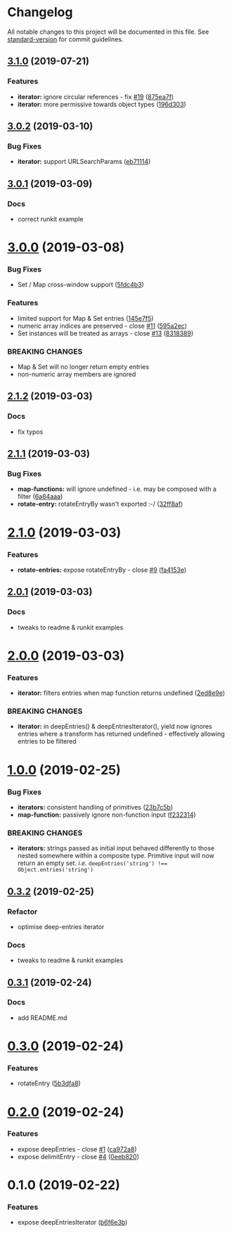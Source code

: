 # Changelog

All notable changes to this project will be documented in this file. See [standard-version](https://github.com/conventional-changelog/standard-version) for commit guidelines.

## [3.1.0](https://github.com/mylesj/deep-entries/compare/v3.0.2...v3.1.0) (2019-07-21)

### Features

-   **iterator:** ignore circular references - fix [#19](https://github.com/mylesj/deep-entries/issues/19) ([875ea7f](https://github.com/mylesj/deep-entries/commit/875ea7f))
-   **iterator:** more permissive towards object types ([196d303](https://github.com/mylesj/deep-entries/commit/196d303))

## [3.0.2](https://github.com/mylesj/deep-entries/compare/v3.0.1...v3.0.2) (2019-03-10)

### Bug Fixes

-   **iterator:** support URLSearchParams ([eb71114](https://github.com/mylesj/deep-entries/commit/eb71114))

## [3.0.1](https://github.com/mylesj/deep-entries/compare/v3.0.0...v3.0.1) (2019-03-09)

### Docs

-   correct runkit example

# [3.0.0](https://github.com/mylesj/deep-entries/compare/v2.1.2...v3.0.0) (2019-03-08)

### Bug Fixes

-   Set / Map cross-window support ([5fdc4b3](https://github.com/mylesj/deep-entries/commit/5fdc4b3))

### Features

-   limited support for Map & Set entries ([145e7f5](https://github.com/mylesj/deep-entries/commit/145e7f5))
-   numeric array indices are preserved - close [#11](https://github.com/mylesj/deep-entries/issues/11) ([595a2ec](https://github.com/mylesj/deep-entries/commit/595a2ec))
-   Set instances will be treated as arrays - close [#13](https://github.com/mylesj/deep-entries/issues/13) ([8318389](https://github.com/mylesj/deep-entries/commit/8318389))

### BREAKING CHANGES

-   Map & Set will no longer return empty entries
-   non-numeric array members are ignored

## [2.1.2](https://github.com/mylesj/deep-entries/compare/v2.1.1...v2.1.2) (2019-03-03)

### Docs

-   fix typos

## [2.1.1](https://github.com/mylesj/deep-entries/compare/v2.1.0...v2.1.1) (2019-03-03)

### Bug Fixes

-   **map-functions:** will ignore undefined - i.e. may be composed with a filter ([6a84aaa](https://github.com/mylesj/deep-entries/commit/6a84aaa))
-   **rotate-entry:** rotateEntryBy wasn't exported :-/ ([32ff8af](https://github.com/mylesj/deep-entries/commit/32ff8af))

# [2.1.0](https://github.com/mylesj/deep-entries/compare/v2.0.1...v2.1.0) (2019-03-03)

### Features

-   **rotate-entries:** expose rotateEntryBy - close [#9](https://github.com/mylesj/deep-entries/issues/9) ([fa4153e](https://github.com/mylesj/deep-entries/commit/fa4153e))

## [2.0.1](https://github.com/mylesj/deep-entries/compare/v2.0.0...v2.0.1) (2019-03-03)

### Docs

-   tweaks to readme & runkit examples

# [2.0.0](https://github.com/mylesj/deep-entries/compare/v1.0.0...v2.0.0) (2019-03-03)

### Features

-   **iterator:** filters entries when map function returns undefined ([2ed8e9e](https://github.com/mylesj/deep-entries/commit/2ed8e9e))

### BREAKING CHANGES

-   **iterator:** in deepEntries() & deepEntriesIterator(), yield now ignores entries where a transform has returned undefined - effectively allowing entries to be filtered

# [1.0.0](https://github.com/mylesj/deep-entries/compare/v0.3.2...v1.0.0) (2019-02-25)

### Bug Fixes

-   **iterators:** consistent handling of primitives ([23b7c5b](https://github.com/mylesj/deep-entries/commit/23b7c5b))
-   **map-function:** passively ignore non-function input ([f232314](https://github.com/mylesj/deep-entries/commit/f232314))

### BREAKING CHANGES

-   **iterators:** strings passed as initial input behaved differently to those nested somewhere within a composite type. Primitive input will now return an empty set. _i.e._ `deepEntries('string') !== Object.entries('string')`

## [0.3.2](https://github.com/mylesj/deep-entries/compare/v0.3.1...v0.3.2) (2019-02-25)

### Refactor

-   optimise deep-entries iterator

### Docs

-   tweaks to readme & runkit examples

## [0.3.1](https://github.com/mylesj/deep-entries/compare/v0.3.0...v0.3.1) (2019-02-24)

### Docs

-   add README.md

# [0.3.0](https://github.com/mylesj/deep-entries/compare/v0.2.0...v0.3.0) (2019-02-24)

### Features

-   rotateEntry ([5b3dfa8](https://github.com/mylesj/deep-entries/commit/5b3dfa8))

# [0.2.0](https://github.com/mylesj/deep-entries/compare/v0.1.0...v0.2.0) (2019-02-24)

### Features

-   expose deepEntries - close [#1](https://github.com/mylesj/deep-entries/issues/1) ([ca972a8](https://github.com/mylesj/deep-entries/commit/ca972a8))
-   expose delimitEntry - close [#4](https://github.com/mylesj/deep-entries/issues/4) ([0eeb820](https://github.com/mylesj/deep-entries/commit/0eeb820))

# 0.1.0 (2019-02-22)

### Features

-   expose deepEntriesIterator ([b6f6e3b](https://github.com/mylesj/deep-entries/commit/b6f6e3b))
